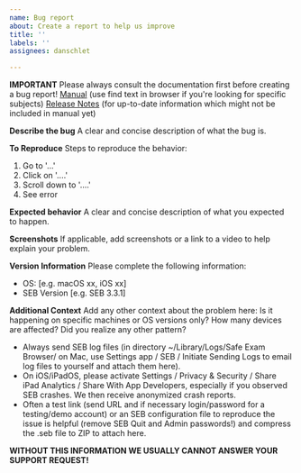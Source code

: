 ```yaml
---
name: Bug report
about: Create a report to help us improve
title: ''
labels: ''
assignees: danschlet

---
```


**IMPORTANT**
Please always consult the documentation first before creating a bug report!
[Manual](https://safeexambrowser.org/macosx/mac_usermanual_en.html) (use find text in browser if you're looking for specific subjects)
[Release Notes](https://safeexambrowser.org/macosx/mac_release_notes_en.html) (for up-to-date information which might not be included in manual yet)

**Describe the bug**
A clear and concise description of what the bug is.

**To Reproduce**
Steps to reproduce the behavior:
1. Go to '...'
2. Click on '....'
3. Scroll down to '....'
4. See error

**Expected behavior**
A clear and concise description of what you expected to happen.

**Screenshots**
If applicable, add screenshots or a link to a video to help explain your problem.

**Version Information**
Please complete the following information: 
 - OS: [e.g. macOS xx, iOS xx]
 - SEB Version [e.g. SEB 3.3.1]

**Additional Context**
Add any other context about the problem here: Is it happening on specific machines or OS versions only? How many devices are affected? Did you realize any other pattern?

- Always send SEB log files (in directory ~/Library/Logs/Safe Exam Browser/ on Mac, use Settings app / SEB / Initiate Sending Logs to email log files to yourself and attach them here). 
- On iOS/iPadOS, please activate Settings / Privacy & Security / Share iPad Analytics / Share With App Developers, especially if you observed SEB crashes. We then receive anonymized crash reports. 
- Often a test link (send URL and if necessary login/password for a testing/demo account) or an SEB configuration file to reproduce the issue is helpful (remove SEB Quit and Admin passwords!) and compress the .seb file to ZIP to attach here.

**WITHOUT THIS INFORMATION WE USUALLY CANNOT ANSWER YOUR SUPPORT REQUEST!**
